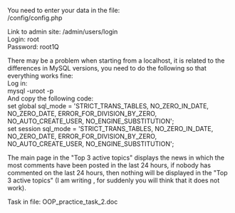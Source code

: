 You need to enter your data in the file:<br>
/config/config.php<br>

Link to admin site: /admin/users/login<br>
Login: root<br>
Password: root1Q<br>

There may be a problem when starting from a localhost, it is related to the differences in MySQL versions, you need to do the following so that everything works fine:<br>
Log in:<br>
mysql -uroot -p<br>
And copy the following code:<br>
set global sql_mode = 'STRICT_TRANS_TABLES, NO_ZERO_IN_DATE, NO_ZERO_DATE, ERROR_FOR_DIVISION_BY_ZERO, NO_AUTO_CREATE_USER, NO_ENGINE_SUBSTITUTION';<br>
set session sql_mode = 'STRICT_TRANS_TABLES, NO_ZERO_IN_DATE, NO_ZERO_DATE, ERROR_FOR_DIVISION_BY_ZERO, NO_AUTO_CREATE_USER, NO_ENGINE_SUBSTITUTION';<br>

The main page in the "Top 3 active topics" displays the news in which the most comments have been posted in the last 24 hours, if nobody has commented on the last 24 hours, then nothing will be displayed in the "Top 3 active topics" (I am writing , for suddenly you will think that it does not work).<br>

Task in file: OOP_practice_task_2.doc
